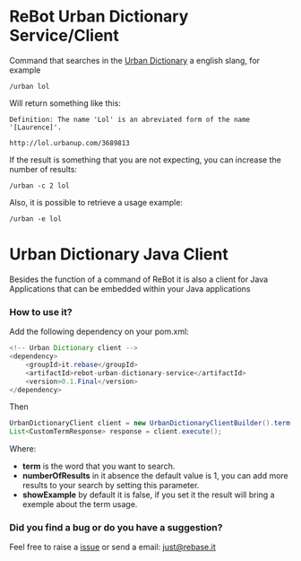 # ReBot Urban Dictionary Service/Client

Command that searches in the [Urban Dictionary](https://www.urbandictionary.com/) a english slang, for example


```
/urban lol
```

Will return something like this:

```
Definition: The name 'Lol' is an abreviated form of the name '[Laurence]'.

http://lol.urbanup.com/3689813
```

If the result is something that you are not expecting, you can increase the number of results:

```
/urban -c 2 lol
``` 

Also, it is possible to retrieve a usage example:
```
/urban -e lol
```

# Urban Dictionary Java Client
Besides the function of a command of ReBot it is also a client for Java Applications that can be embedded within your Java applications


### How to use it?
Add the following dependency on your pom.xml:

```java
<!-- Urban Dictionary client -->
<dependency>
    <groupId>it.rebase</groupId>
    <artifactId>rebot-urban-dictionary-service</artifactId>
    <version>0.1.Final</version>
</dependency>
```

Then

```java
UrbanDictionaryClient client = new UrbanDictionaryClientBuilder().term("lol").numberOfResults(1).showExample().build();
List<CustomTermResponse> response = client.execute();
```

Where:
- **term** is the word that you want to search.
- **numberOfResults** in it absence the default value is 1, you can add more results to your search by setting this parameter.
- **showExample** by default it is false, if you set it the result will bring a exemple about the term usage.

### Did you find a bug or do you have a suggestion?
Feel free to raise a [issue](https://github.com/rebase-it/rebot/issues/new) or send a email: just@rebase.it